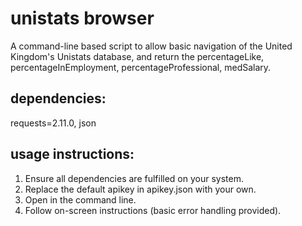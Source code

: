 # unistats browser

A command-line based script to allow basic navigation of the United Kingdom's Unistats database, and return the percentageLike, percentageInEmployment, percentageProfessional, medSalary.


## dependencies:

requests=2.11.0, json

## usage instructions:

1. Ensure all dependencies are fulfilled on your system.
2. Replace the default apikey in apikey.json with your own.
3. Open in the command line.
4. Follow on-screen instructions (basic error handling provided).